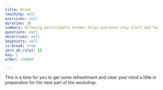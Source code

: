 ```yaml
---
title: Break
teaching: null
exercises: null
duration: 30
summary: Allowing participants breaks helps everyone stay alert and focused.
questions: null
objectives: null
keypoints: null
is-break: true
ukrn_wb_rules: []
day: 1
order: 130000

---
```

This is a time for you to get some refreshment and clear your mind a little in preparation for the next part of the workshop.
